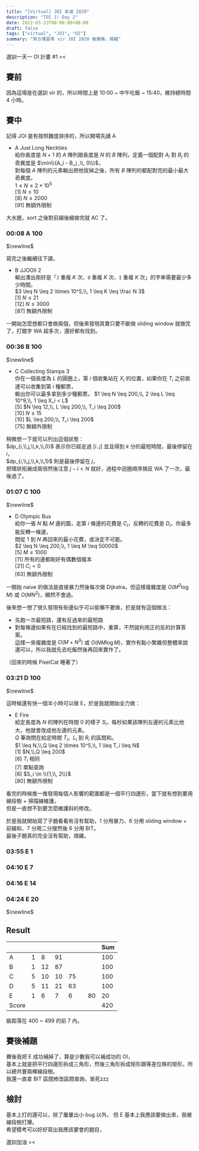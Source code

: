 ```yaml
---
title: "[Virtual] JOI 本選 2020"
description: "TOI 1! Day 2"
date: 2022-03-23T00:00:00+08:00
draft: false
tags: ["virtual", "JOI", "OI"]
summary: "笨方塊耍笨 vir JOI 2020 被爆揍，燒雞"
---
```



選訓一天一 OI 計畫 #1 ><  

## 賽前
因為這場是在選訓 vir 的，所以時間上是 10:00 ~ 中午吃飯 ~ 15:40，維持總時間 4 小時。  

## 賽中

記得 JOI 是有按照難度排序的，所以開場先讀 A   
 - A Just Long Neckties  
 給你長度是 $N + 1$ 的 $A$ 陣列跟長度是 $N$ 的 $B$ 陣列，定義一個配對 $A_i$ 對 $B_j$ 的奇異度是 $\min\\{A_i - B_j ,\\, 0\\}$，  
 對每個 $A$ 陣列的元素輸出把他拔掉之後，所有 $B$ 陣列的都配對完的最小最大奇異度。  
 $1 \leq N \leq 2 \times 10^5$  
 [1] $N \leq 10$  
 [8] $N \leq 2000$  
 [91] 無額外限制  

大水題，sort 之後對前綴後綴做完就 <green>AC</green> 了。  

### 00:08 A <green>100</green>      
$\newline$

寫完之後繼續往下讀，  
 - B JJOOII 2  
 輸出湊出剛好是「`J` 重複 $K$ 次、`O` 重複 $K$ 次、`I` 重複 $K$ 次」的字串需要最少多少時間。  
 $3 \leq N \leq 2 \times 10^5,\\, 1 \leq K \leq \frac N 3$  
 [1] $N \leq 21$  
 [12] $N \leq 3000$  
 [87] 無額外限制  

 一開始怎麼想都只會做兩個，但後來發現其實只要不斷做 sliding window 就做完了，打錯字 WA 超多次，還好都有找到。  

### 00:36 B <green>100</green> 
$\newline$

 - C Collecting Stamps 3  
 你在一個長度為 $L$ 的圓圈上，第 $i$ 個收集站在 $X_i$ 的位置，如果你在 $T_i$ 之前抵達可以收集到第 $i$ 種郵票，  
 輸出你可以最多拿到多少種郵票。
 $1 \leq N \leq 200,\\, 2 \leq L \leq 10^9,\\, 1 \leq X_i < L$  
 [5] $N \leq 12,\\, L \leq 200,\\, T_i \leq 200$    
 [10] $N \leq 15$  
 [10] $L \leq 200,\\, T_i \leq 200$  
 [75] 無額外限制  

 稍微想一下就可以列出這個狀態：  
 $dp_{i,\\,j,\\,k,\\,0}$ 表示你已經走過 $[i..j]$ 並且得到 $k$ 分的最短時間，最後停留在 $i$，  
 $dp_{i,\\,j,\\,k,\\,1}$ 則是最後停留在 $j$，  
 把環狀拓展成兩倍然後注意 $j - i < N$ 就好，過程中迴圈順序搞反 WA 了一次，最後過了。  

### 01:07 C <green>100</green> 
$\newline$

- D Olympic Bus  
 給你一張 $N$ 點 $M$ 邊的圖，走第 $i$ 條邊的花費是 $C_i$，反轉的花費是 $D_i$，你最多能反轉一條邊，  
 問從 $1$ 到 $N$ 再回來的最小花費，或決定不可能。  
$2 \leq N \leq 200,\\, 1 \leq M \leq 50000$  
[5] $M \leq 1000$  
[11] 所有的邊都剛好有偶數個複本  
[21] $C_i = 0$  
[63] 無額外限制  

一開始 naive 的做法是直接暴力然後每次做 Dijkstra，但這樣複雜度是 $O(M^2\log M)$ 或 $O(MN^2)$，顯然不會過。  

後來想一想了很久發現有些邊似乎可以偷懶不要做，於是就有這個做法：  
 - 先跑一次最短路，還有反過來的最短路  
 - 對每條邊如果有在已經找到的最短路中，重算，不然就利用正的反的計算答案。  
這樣一來複雜度是 $O(M + N^3)$ 或 $O(NM \log M)$，實作有點小繁雜但整體來說還可以，所以我就先去吃飯然後再回來實作了。  

（回來的時候 PixelCat 睡著了）  
### 03:21 D <green>100</green> 
$\newline$

這時候還有快一個半小時可以做 E，於是我就開始全力做：
 - E Fire  
 給定長度為 $N$ 的陣列在時間 $0$ 的樣子 $S_i$，每秒如果該陣列左邊的元素比他大，他就會改成他左邊的元素。  
 $Q$ 筆詢問在給定時間 $T_i$，$L_i$ 到 $R_i$ 的區間和。  
 $1 \leq N,\\,Q \leq 2 \times 10^5,\\, 1 \leq T_i \leq N$  
 [1] $N,\\,Q \leq 200$  
 [6] $T_i$ 相同    
 [7] 單點查詢  
 [6] $S_i \in \\{1,\\, 2\\}$  
 [80] 無額外限制  

看完的時候推一推發現每個人影響的範圍都是一個平行四邊形，當下就有想到要用線段樹 + 掃描線維護，  
但是一直想不到要怎麼維護斜的修改。  

於是我就開始寫了子題看看有沒有幫助，$1$ 分用暴力、$6$ 分用 sliding window + 前綴和、$7$ 分用二分搜然後 $6$ 分用 BIT。  
最後子題真的完全沒有幫助，燒雞。  

### 03:55 E 1
### 04:10 E 7
### 04:16 E 14
### 04:24 E 20
$\newline$

## Result
||||||||Sum|
|-|-|-|-|-|-|-|-|
|A|<green>1</green>|<green>8</green>| <green>91</green>||||<green>100</green>|
|B|<green>1</green>|<green>12</green>|<green>87</green>||||<green>100</green>|
|C|<green>5</green>|<green>10</green>|<green>10</green>|<green>75</green>|||<green>100</green>|
|D|<green>5</green>|<green>11</green>|<green>21</green>|<green>63</green>|||<green>100</green>|
|E|<green>1</green>|<green>6</green>| <green>7</green> |<green>6 </green>||80|20|
|Score|||||||420|

級距落在 400 ~ 499 的前 7 內。    

## 賽後補題

賽後我把 E 成功補掉了，算是少數我可以補成功的 OI，  
基本上就是把平行四邊形拆成三角形，然後三角形拆成矩形跟等差位移的矩形，所以總共要兩棵線段樹。  
我還一直拿 BIT 區間修改區間查詢，笨死zzz   


## 檢討
基本上打的還可以，除了屢屢出小 bug 以外。
但 E 基本上我應該要做出來，我被線段樹打爆。  
希望模考可以好好寫出我應該要會的題目，  

選訓加油 ><  
